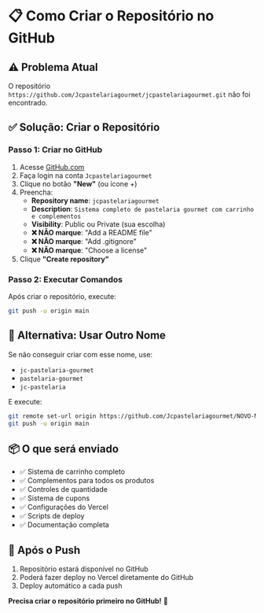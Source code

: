 # 📋 Como Criar o Repositório no GitHub

## ⚠️ Problema Atual
O repositório `https://github.com/Jcpastelariagourmet/jcpastelariagourmet.git` não foi encontrado.

## ✅ Solução: Criar o Repositório

### Passo 1: Criar no GitHub
1. Acesse [GitHub.com](https://github.com)
2. Faça login na conta `Jcpastelariagourmet`
3. Clique no botão **"New"** (ou ícone +)
4. Preencha:
   - **Repository name**: `jcpastelariagourmet`
   - **Description**: `Sistema completo de pastelaria gourmet com carrinho e complementos`
   - **Visibility**: Public ou Private (sua escolha)
   - **❌ NÃO marque**: "Add a README file"
   - **❌ NÃO marque**: "Add .gitignore"
   - **❌ NÃO marque**: "Choose a license"
5. Clique **"Create repository"**

### Passo 2: Executar Comandos
Após criar o repositório, execute:

```bash
git push -u origin main
```

## 🚀 Alternativa: Usar Outro Nome
Se não conseguir criar com esse nome, use:
- `jc-pastelaria-gourmet`
- `pastelaria-gourmet`
- `jc-pastelaria`

E execute:
```bash
git remote set-url origin https://github.com/Jcpastelariagourmet/NOVO-NOME.git
git push -u origin main
```

## 📦 O que será enviado
- ✅ Sistema de carrinho completo
- ✅ Complementos para todos os produtos
- ✅ Controles de quantidade
- ✅ Sistema de cupons
- ✅ Configurações do Vercel
- ✅ Scripts de deploy
- ✅ Documentação completa

## 🎯 Após o Push
1. Repositório estará disponível no GitHub
2. Poderá fazer deploy no Vercel diretamente do GitHub
3. Deploy automático a cada push

**Precisa criar o repositório primeiro no GitHub!** 🚀